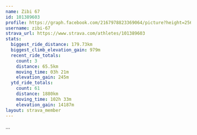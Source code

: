 ```yaml
---
name: Zibi 67
id: 101389603
profile: https://graph.facebook.com/2167978823369064/picture?height=256&width=256
username: zibi-67
strava_url: https://www.strava.com/athletes/101389603
stats:
  biggest_ride_distance: 179.73km
  biggest_climb_elevation_gain: 979m
  recent_ride_totals:
    count: 3
    distance: 65.5km
    moving_time: 03h 21m
    elevation_gain: 245m
  ytd_ride_totals:
    count: 61
    distance: 1880km
    moving_time: 102h 33m
    elevation_gain: 14187m
layout: strava_member
--- 
```

...
